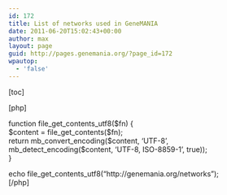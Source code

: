 ```yaml
---
id: 172
title: List of networks used in GeneMANIA
date: 2011-06-20T15:02:43+00:00
author: max
layout: page
guid: http://pages.genemania.org/?page_id=172
wpautop:
  - 'false'
---
```

[toc]

<div id="networks">
  <p>
    [php]
  </p>
  
  <p>
    function file_get_contents_utf8($fn) {<br /> $content = file_get_contents($fn);<br /> return mb_convert_encoding($content, &#8216;UTF-8&#8217;,<br /> mb_detect_encoding($content, &#8216;UTF-8, ISO-8859-1&#8217;, true));<br /> }
  </p>
  
  <p>
    echo file_get_contents_utf8(&#8220;http://genemania.org/networks&#8221;);<br /> [/php]
  </p>
</div>